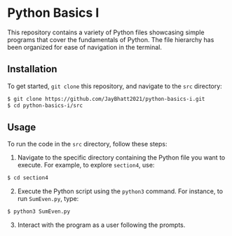 # Python Basics I

This repository contains a variety of Python files showcasing simple programs that cover the fundamentals of Python. The
file hierarchy has been organized for ease of navigation in the terminal.

## Installation

To get started, `git clone` this repository, and navigate to the `src` directory:

```bash
$ git clone https://github.com/JayBhatt2021/python-basics-i.git
$ cd python-basics-i/src
```

## Usage

To run the code in the `src` directory, follow these steps:

1. Navigate to the specific directory containing the Python file you want to execute. For example, to explore
   `section4`, use:

```bash
$ cd section4
```

2. Execute the Python script using the `python3` command. For instance, to run `SumEven.py`, type:

```bash
$ python3 SumEven.py
```

3. Interact with the program as a user following the prompts.
